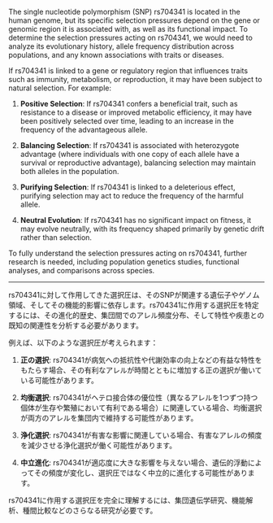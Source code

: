 The single nucleotide polymorphism (SNP) rs704341 is located in the human genome, but its specific selection pressures depend on the gene or genomic region it is associated with, as well as its functional impact. To determine the selection pressures acting on rs704341, we would need to analyze its evolutionary history, allele frequency distribution across populations, and any known associations with traits or diseases.

If rs704341 is linked to a gene or regulatory region that influences traits such as immunity, metabolism, or reproduction, it may have been subject to natural selection. For example:

1. **Positive Selection**: If rs704341 confers a beneficial trait, such as resistance to a disease or improved metabolic efficiency, it may have been positively selected over time, leading to an increase in the frequency of the advantageous allele.

2. **Balancing Selection**: If rs704341 is associated with heterozygote advantage (where individuals with one copy of each allele have a survival or reproductive advantage), balancing selection may maintain both alleles in the population.

3. **Purifying Selection**: If rs704341 is linked to a deleterious effect, purifying selection may act to reduce the frequency of the harmful allele.

4. **Neutral Evolution**: If rs704341 has no significant impact on fitness, it may evolve neutrally, with its frequency shaped primarily by genetic drift rather than selection.

To fully understand the selection pressures acting on rs704341, further research is needed, including population genetics studies, functional analyses, and comparisons across species.

---

rs704341に対して作用してきた選択圧は、そのSNPが関連する遺伝子やゲノム領域、そしてその機能的影響に依存します。rs704341に作用する選択圧を特定するには、その進化的歴史、集団間でのアレル頻度分布、そして特性や疾患との既知の関連性を分析する必要があります。

例えば、以下のような選択圧が考えられます：

1. **正の選択**: rs704341が病気への抵抗性や代謝効率の向上などの有益な特性をもたらす場合、その有利なアレルが時間とともに増加する正の選択が働いている可能性があります。

2. **均衡選択**: rs704341がヘテロ接合体の優位性（異なるアレルを1つずつ持つ個体が生存や繁殖において有利である場合）に関連している場合、均衡選択が両方のアレルを集団内で維持する可能性があります。

3. **浄化選択**: rs704341が有害な影響に関連している場合、有害なアレルの頻度を減少させる浄化選択が働く可能性があります。

4. **中立進化**: rs704341が適応度に大きな影響を与えない場合、遺伝的浮動によってその頻度が変化し、選択圧ではなく中立的に進化する可能性があります。

rs704341に作用する選択圧を完全に理解するには、集団遺伝学研究、機能解析、種間比較などのさらなる研究が必要です。